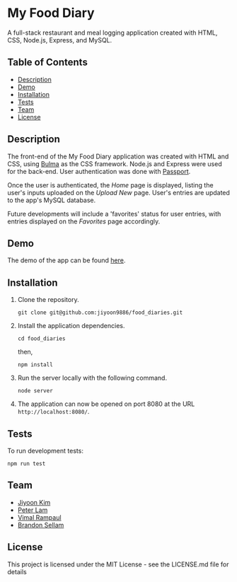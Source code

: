 # My Food Diary

A full-stack restaurant and meal logging application created with HTML, CSS, Node.js, Express, and MySQL.

## Table of Contents

- [Description](#description)
- [Demo](#demo)
- [Installation](#installation)
- [Tests](#tests)
- [Team](#team)
- [License](#license)

## Description

The front-end of the My Food Diary application was created with HTML and CSS, using [Bulma](https://bulma.io/) as the CSS framework. Node.js and Express were used for the back-end. User authentication was done with [Passport](http://www.passportjs.org/).

Once the user is authenticated, the _Home_ page is displayed, listing the user's inputs uploaded on the _Upload New_ page. User's entries are updated to the app's MySQL database.

Future developments will include a 'favorites' status for user entries, with entries displayed on the _Favorites_ page accordingly.

## Demo

The demo of the app can be found [here](https://food-diaries.herokuapp.com/).

## Installation

1. Clone the repository.

   ```
   git clone git@github.com:jiyoon9886/food_diaries.git
   ```

2. Install the application dependencies.

   ```
   cd food_diaries
   ```

   then,

   ```
   npm install
   ```

3. Run the server locally with the following command.

   ```
   node server
   ```

4. The application can now be opened on port 8080 at the URL `http://localhost:8080/`.

## Tests

To run development tests:

```
npm run test
```

## Team

- [Jiyoon Kim](https://github.com/jiyoon9886)
- [Peter Lam](https://github.com/plam1234)
- [Vimal Rampaul](https://github.com/vrampaul)
- [Brandon Sellam](https://github.com/masterkaizer)

## License

This project is licensed under the MIT License - see the LICENSE.md file for details
